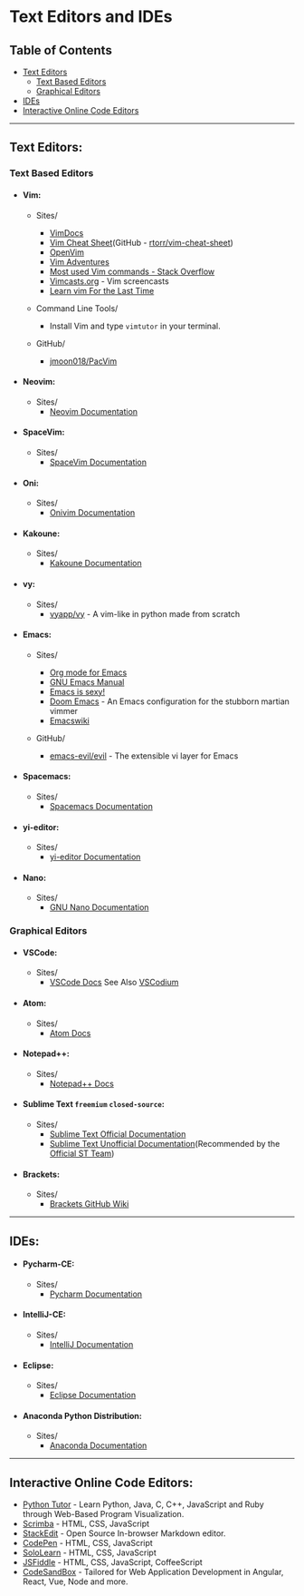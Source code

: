 # Text Editors and IDEs

## Table of Contents
- [Text Editors](#text-editors)
	- [Text Based Editors](#text-based-editors)
	- [Graphical Editors](#graphical-editors)
- [IDEs](#ides)
- [Interactive Online Code Editors](#interactive-online-code-editors)

---

## Text Editors:
### Text Based Editors
- #### Vim:
	- Sites/
		- [VimDocs](http://vimdoc.sourceforge.net/)
		- [Vim Cheat Sheet](https://vim.rtorr.com/)(GitHub - [rtorr/vim-cheat-sheet](https://github.com/rtorr/vim-cheat-sheet))
		- [OpenVim](https://openvim.com/)
		- [Vim Adventures](https://vim-adventures.com/)
		- [Most used Vim commands - Stack Overflow](https://stackoverflow.com/a/5400978)
		- [Vimcasts.org](http://vimcasts.org/categories/) - Vim screencasts
		- [Learn vim For the Last Time](https://danielmiessler.com/study/vim/)

	- Command Line Tools/
		- Install Vim and type `vimtutor` in your terminal.

	- GitHub/
		- [jmoon018/PacVim](https://github.com/jmoon018/PacVim)

- #### Neovim:
	- Sites/
		- [Neovim Documentation](https://neovim.io/)

- #### SpaceVim:
	- Sites/
		- [SpaceVim Documentation](https://spacevim.org/documentation/)

- #### Oni:
	- Sites/
		- [Onivim Documentation](https://github.com/onivim/oni)

- #### Kakoune:
	- Sites/
		- [Kakoune Documentation](https://github.com/mawww/kakoune/)
		
- #### vy:
    - Sites/
        - [vyapp/vy](https://github.com/vyapp/vy) - A vim-like in python made from scratch
	
- #### Emacs:
	- Sites/
        - [Org mode for Emacs](https://orgmode.org/)
		- [GNU Emacs Manual](http://www.gnu.org/software/emacs/manual/html_node/emacs/index.html)
		- [Emacs is sexy!](https://emacs.sexy/#resources)
	    - [Doom Emacs](https://github.com/hlissner/doom-emacs) - An Emacs configuration for the stubborn martian vimmer
	    - [Emacswiki](https://www.emacswiki.org/emacs/SiteMap)
	
	- GitHub/
        - [emacs-evil/evil](https://github.com/emacs-evil/evil) - The extensible vi layer for Emacs

- #### Spacemacs:
	- Sites/
		- [Spacemacs Documentation](http://spacemacs.org/)

- #### yi-editor:
	- Sites/
		- [yi-editor Documentation](https://github.com/yi-editor/yi)

- #### Nano:
	- Sites/
		- [GNU Nano Documentation](https://www.nano-editor.org/docs.php)

### Graphical Editors
- #### VSCode:
	- Sites/
		- [VSCode Docs](https://docs.microsoft.com/en-us/visualstudio/)
    See Also [VSCodium](https://vscodium.com/)

- #### Atom:
	- Sites/
		- [Atom Docs](https://atom.io/docs)

- #### Notepad++:
	- Sites/
		- [Notepad++ Docs](https://npp-user-manual.org/)
		
- #### Sublime Text `freemium` `closed-source`:
	- Sites/
		- [Sublime Text Official Documentation](https://www.sublimetext.com/docs/3/)
		- [Sublime Text Unofficial Documentation](https://sublime-text-unofficial-documentation.readthedocs.io/en/latest/)(Recommended by the [Official ST Team](https://www.sublimetext.com/docs/3/))
		
- #### Brackets:
    - Sites/
        - [Brackets GitHub Wiki](https://github.com/adobe/brackets/wiki)

---

## IDEs:
- #### Pycharm-CE:
	- Sites/
		- [Pycharm Documentation](https://www.jetbrains.com/pycharm/documentation/)

- #### IntelliJ-CE:
	- Sites/
		- [IntelliJ Documentation](https://www.jetbrains.com/idea/documentation/)

- #### Eclipse:
	- Sites/
		- [Eclipse Documentation](https://www.eclipse.org/)

- #### Anaconda Python Distribution:
	- Sites/
		- [Anaconda Documentation](https://www.anaconda.com/distribution/)

---

## Interactive Online Code Editors:
- [Python Tutor](http://pythontutor.com/) - Learn Python, Java, C, C++, JavaScript and Ruby through Web-Based Program Visualization.
- [Scrimba](https://scrimba.com/c/cKp6LhL) - HTML, CSS, JavaScript
- [StackEdit](https://stackedit.io/) - Open Source In-browser Markdown editor.
- [CodePen](https://codepen.io/) - HTML, CSS, JavaScript
- [SoloLearn](https://code.sololearn.com/#html) - HTML, CSS, JavaScript
- [JSFiddle](https://jsfiddle.net) - HTML, CSS, JavaScript, CoffeeScript
- [CodeSandBox](https://codesandbox.io/) - Tailored for Web Application Development in Angular, React, Vue, Node and more.

